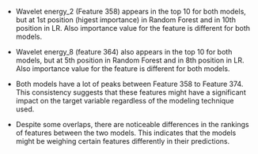 - Wavelet energy_2 (Feature 358) appears in the top 10 for both models, but at 1st position (higest importance) in Random Forest and in 10th position in LR. Also importance value for the feature is different for both models.

- Wavelet energy_8 (feature 364) also appears in the top 10 for both models, but at 5th position in Random Forest and in 8th position in LR. Also importance value for the feature is different for both models.

- Both models have a lot of peaks between Feature 358 to Feature 374. This consistency suggests that these features might have a significant impact on the target variable regardless of the modeling technique used.

- Despite some overlaps, there are noticeable differences in the rankings of features between the two models. This indicates that the models might be weighing certain features differently in their predictions.
